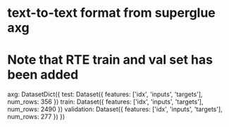 # text-to-text format from superglue axg

# Note that RTE train and val set has been added

axg: DatasetDict({
        test: Dataset({
            features: ['idx', 'inputs', 'targets'],
            num_rows: 356
        })
        train: Dataset({
            features: ['idx', 'inputs', 'targets'],
            num_rows: 2490
        })
        validation: Dataset({
            features: ['idx', 'inputs', 'targets'],
            num_rows: 277
        })
    })